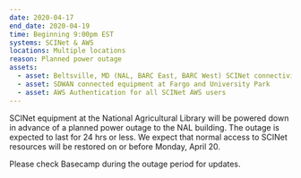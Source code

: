 ```yaml
---
date: 2020-04-17
end_date: 2020-04-19
time: Beginning 9:00pm EST
systems: SCINet & AWS
locations: Multiple locations
reason: Planned power outage
assets:
  - asset: Beltsville, MD (NAL, BARC East, BARC West) SCINet connectivity and local data transfer nodes/cafe machines sn-barc-east-dtn-0.scinet.ars.usda.gov, sn-barc-west-dtn-0.scinet.ars.usda.gov, sn-nal-dtn-0.scinet.ars.usda.gov
  - asset: SDWAN connected equipment at Fargo and University Park
  - asset: AWS Authentication for all SCINet AWS users
---
```


SCINet equipment at the National Agricultural Library will be powered down in advance of a planned power outage to the NAL building. The outage is expected to last for 24 hrs or less. We expect that normal access to SCINet resources will be restored on or before Monday, April 20. 

Please check Basecamp during the outage period for updates.
